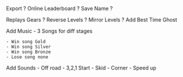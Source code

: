 Export ? Online Leaderboard ? Save Name ?

Replays
Gears ?
Reverse Levels ?
Mirror Levels ?
Add Best Time Ghost

Add Music
    - 3 Songs for diff stages

    - Win song Gold
    - Win song Silver
    - Win song Bronze
    - Lose song none

Add Sounds
    - Off road
    - 3,2,1 Start
    - Skid
    - Corner
    - Speed up

